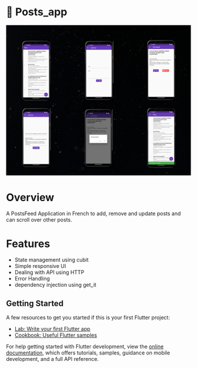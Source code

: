 # 📰 Posts_app

![Screenshots](https://github.com/youssefadel19/Posts-App/blob/master/PostsApp.png)

# Overview

A PostsFeed Application in French to add, remove and update posts and can scroll over other posts.

# Features
 * State management using cubit
 * Simple responsive UI
 * Dealing with API using HTTP
 * Error Handling
 * dependency injection using get_it

## Getting Started
A few resources to get you started if this is your first Flutter project:

- [Lab: Write your first Flutter app](https://docs.flutter.dev/get-started/codelab)
- [Cookbook: Useful Flutter samples](https://docs.flutter.dev/cookbook)

For help getting started with Flutter development, view the
[online documentation](https://docs.flutter.dev/), which offers tutorials,
samples, guidance on mobile development, and a full API reference.
